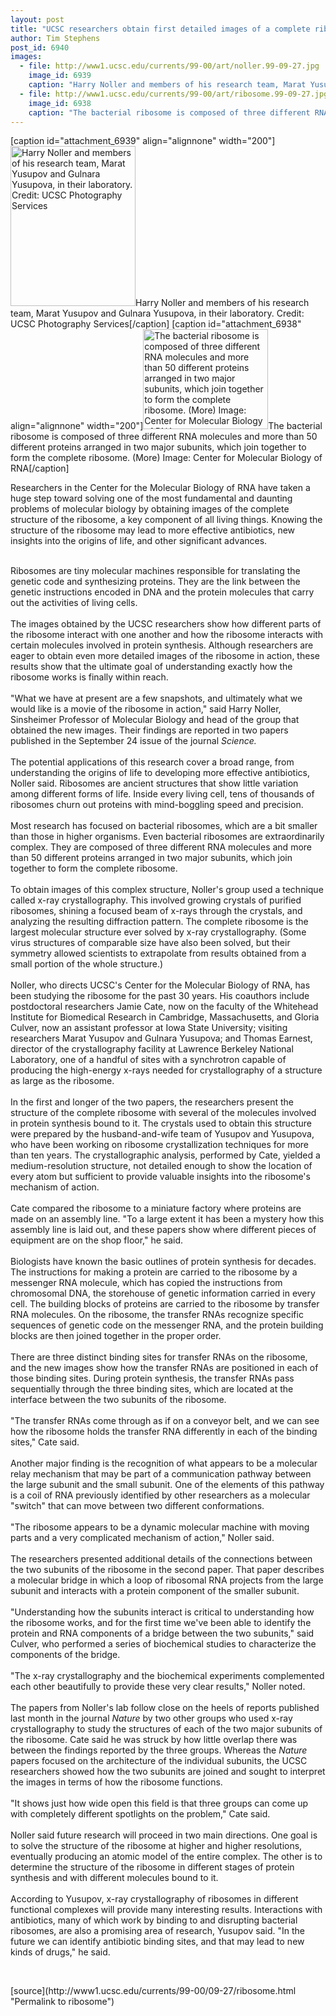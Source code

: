 ```yaml
---
layout: post
title: "UCSC researchers obtain first detailed images of a complete ribosome"
author: Tim Stephens
post_id: 6940
images:
  - file: http://www1.ucsc.edu/currents/99-00/art/noller.99-09-27.jpg
    image_id: 6939
    caption: "Harry Noller and members of his research team, Marat Yusupov and Gulnara Yusupova, in their laboratory. Credit: UCSC Photography Services"
  - file: http://www1.ucsc.edu/currents/99-00/art/ribosome.99-09-27.jpg
    image_id: 6938
    caption: "The bacterial ribosome is composed of three different RNA molecules and more than 50 different proteins arranged in two major subunits, which join together to form the complete ribosome. (More) Image: Center for Molecular Biology of RNA"
---
```


[caption id="attachment_6939" align="alignnone" width="200"]<a href="http://localhost/mysite/wp-content/uploads/1999/09/noller.99-09-27.jpg"><img class="size-full wp-image-6939" src="http://localhost/mysite/wp-content/uploads/1999/09/noller.99-09-27.jpg" alt="Harry Noller and members of his research team, Marat Yusupov and Gulnara Yusupova, in their laboratory. Credit: UCSC Photography Services" width="200" height="256" /></a>Harry Noller and members of his research team, Marat Yusupov and Gulnara Yusupova, in their laboratory. Credit: UCSC Photography Services[/caption]
[caption id="attachment_6938" align="alignnone" width="200"]<a href="http://localhost/mysite/wp-content/uploads/1999/09/ribosome.99-09-27.jpg"><img class="size-full wp-image-6938" src="http://localhost/mysite/wp-content/uploads/1999/09/ribosome.99-09-27.jpg" alt="The bacterial ribosome is composed of three different RNA molecules and more than 50 different proteins arranged in two major subunits, which join together to form the complete ribosome. (More) Image: Center for Molecular Biology of RNA" width="200" height="160" /></a>The bacterial ribosome is composed of three different RNA molecules and more than 50 different proteins arranged in two major subunits, which join together to form the complete ribosome. (More) Image: Center for Molecular Biology of RNA[/caption]
<p>
  Researchers in the Center for the Molecular Biology of RNA have taken a huge step toward solving one of the most fundamental and daunting problems of molecular biology by obtaining images of the complete structure of the ribosome, a key component of all living things. Knowing the structure of the ribosome may lead to more effective antibiotics, new insights into the origins of life, and other significant advances.
</p><br>
Ribosomes are tiny molecular machines responsible for translating the genetic code and synthesizing proteins. They are the link between the genetic instructions encoded in DNA and the protein molecules that carry out the activities of living cells.<br>
<br>
The images obtained by the UCSC researchers show how different parts of the ribosome interact with one another and how the ribosome interacts with certain molecules involved in protein synthesis. Although researchers are eager to obtain even more detailed images of the ribosome in action, these results show that the ultimate goal of understanding exactly how the ribosome works is finally within reach.<br>
<br>
"What we have at present are a few snapshots, and ultimately what we would like is a movie of the ribosome in action," said Harry Noller, Sinsheimer Professor of Molecular Biology and head of the group that obtained the new images. Their findings are reported in two papers published in the September 24 issue of the journal <i>Science.</i><br>
<br>
The potential applications of this research cover a broad range, from understanding the origins of life to developing more effective antibiotics, Noller said. Ribosomes are ancient structures that show little variation among different forms of life. Inside every living cell, tens of thousands of ribosomes churn out proteins with mind-boggling speed and precision.<br>
<br>
Most research has focused on bacterial ribosomes, which are a bit smaller than those in higher organisms. Even bacterial ribosomes are extraordinarily complex. They are composed of three different RNA molecules and more than 50 different proteins arranged in two major subunits, which join together to form the complete ribosome.<br>
<br>
To obtain images of this complex structure, Noller's group used a technique called x-ray crystallography. This involved growing crystals of purified ribosomes, shining a focused beam of x-rays through the crystals, and analyzing the resulting diffraction pattern. The complete ribosome is the largest molecular structure ever solved by x-ray crystallography. (Some virus structures of comparable size have also been solved, but their symmetry allowed scientists to extrapolate from results obtained from a small portion of the whole structure.)<br>
<br>
Noller, who directs UCSC's Center for the Molecular Biology of RNA, has been studying the ribosome for the past 30 years. His coauthors include postdoctoral researchers Jamie Cate, now on the faculty of the Whitehead Institute for Biomedical Research in Cambridge, Massachusetts, and Gloria Culver, now an assistant professor at Iowa State University; visiting researchers Marat Yusupov and Gulnara Yusupova; and Thomas Earnest, director of the crystallography facility at Lawrence Berkeley National Laboratory, one of a handful of sites with a synchrotron capable of producing the high-energy x-rays needed for crystallography of a structure as large as the ribosome.<br>
<br>
In the first and longer of the two papers, the researchers present the structure of the complete ribosome with several of the molecules involved in protein synthesis bound to it. The crystals used to obtain this structure were prepared by the husband-and-wife team of Yusupov and Yusupova, who have been working on ribosome crystallization techniques for more than ten years. The crystallographic analysis, performed by Cate, yielded a medium-resolution structure, not detailed enough to show the location of every atom but sufficient to provide valuable insights into the ribosome's mechanism of action.<br>
<br>
Cate compared the ribosome to a miniature factory where proteins are made on an assembly line. "To a large extent it has been a mystery how this assembly line is laid out, and these papers show where different pieces of equipment are on the shop floor," he said.<br>
<br>
Biologists have known the basic outlines of protein synthesis for decades. The instructions for making a protein are carried to the ribosome by a messenger RNA molecule, which has copied the instructions from chromosomal DNA, the storehouse of genetic information carried in every cell. The building blocks of proteins are carried to the ribosome by transfer RNA molecules. On the ribosome, the transfer RNAs recognize specific sequences of genetic code on the messenger RNA, and the protein building blocks are then joined together in the proper order.<br>
<br>
There are three distinct binding sites for transfer RNAs on the ribosome, and the new images show how the transfer RNAs are positioned in each of those binding sites. During protein synthesis, the transfer RNAs pass sequentially through the three binding sites, which are located at the interface between the two subunits of the ribosome.<br>
<br>
"The transfer RNAs come through as if on a conveyor belt, and we can see how the ribosome holds the transfer RNA differently in each of the binding sites," Cate said.<br>
<br>
Another major finding is the recognition of what appears to be a molecular relay mechanism that may be part of a communication pathway between the large subunit and the small subunit. One of the elements of this pathway is a coil of RNA previously identified by other researchers as a molecular "switch" that can move between two different conformations.<br>
<br>
"The ribosome appears to be a dynamic molecular machine with moving parts and a very complicated mechanism of action," Noller said.<br>
<br>
The researchers presented additional details of the connections between the two subunits of the ribosome in the second paper. That paper describes a molecular bridge in which a loop of ribosomal RNA projects from the large subunit and interacts with a protein component of the smaller subunit.<br>
<br>
"Understanding how the subunits interact is critical to understanding how the ribosome works, and for the first time we've been able to identify the protein and RNA components of a bridge between the two subunits," said Culver, who performed a series of biochemical studies to characterize the components of the bridge.<br>
<br>
"The x-ray crystallography and the biochemical experiments complemented each other beautifully to provide these very clear results," Noller noted.<br>
<br>
The papers from Noller's lab follow close on the heels of reports published last month in the journal <i>Nature</i> by two other groups who used x-ray crystallography to study the structures of each of the two major subunits of the ribosome. Cate said he was struck by how little overlap there was between the findings reported by the three groups. Whereas the <i>Nature</i> papers focused on the architecture of the individual subunits, the UCSC researchers showed how the two subunits are joined and sought to interpret the images in terms of how the ribosome functions.<br>
<br>
"It shows just how wide open this field is that three groups can come up with completely different spotlights on the problem," Cate said.<br>
<br>
Noller said future research will proceed in two main directions. One goal is to solve the structure of the ribosome at higher and higher resolutions, eventually producing an atomic model of the entire complex. The other is to determine the structure of the ribosome in different stages of protein synthesis and with different molecules bound to it.<br>
<br>
According to Yusupov, x-ray crystallography of ribosomes in different functional complexes will provide many interesting results. Interactions with antibiotics, many of which work by binding to and disrupting bacterial ribosomes, are also a promising area of research, Yusupov said. "In the future we can identify antibiotic binding sites, and that may lead to new kinds of drugs," he said.
<p>
  <br>

</p>
<p>
  </p>
[source](http://www1.ucsc.edu/currents/99-00/09-27/ribosome.html "Permalink to ribosome")
